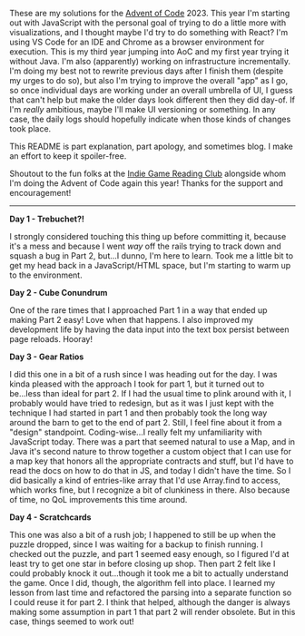 These are my solutions for the [Advent of Code](https://adventofcode.com/) 2023. This year I'm starting out with JavaScript with the personal goal of trying to do a little more with visualizations, and I thought maybe I'd try to do something with React? I'm using VS Code for an IDE and Chrome as a browser environment for execution. This is my third year jumping into AoC and my first year trying it without Java. I'm also (apparently) working on infrastructure incrementally. I'm doing my best not to rewrite previous days after I finish them (despite my urges to do so), but also I'm trying to improve the overall "app" as I go, so once individual days are working under an overall umbrella of UI, I guess that can't help but make the older days look different then they did day-of. If I'm *really* ambitious, maybe I'll make UI versioning or something. In any case, the daily logs should hopefully indicate when those kinds of changes took place.

This README is part explanation, part apology, and sometimes blog. I make an effort to keep it spoiler-free.

Shoutout to the fun folks at the [Indie Game Reading Club](https://www.indiegamereadingclub.com/) alongside whom I'm doing the Advent of Code again this year! Thanks for the support and encouragement!

---

**Day 1 - Trebuchet?!**

I strongly considered touching this thing up before committing it, because it's a mess and because I went _way_ off the rails trying to track down and squash a bug in Part 2, but...I dunno, I'm here to learn. Took me a little bit to get my head back in a JavaScript/HTML space, but I'm starting to warm up to the environment.

**Day 2 - Cube Conundrum**

One of the rare times that I approached Part 1 in a way that ended up making Part 2 easy! Love when that happens. I also improved my development life by having the data input into the text box persist between page reloads. Hooray!

**Day 3 - Gear Ratios**

I did this one in a bit of a rush since I was heading out for the day. I was kinda pleased with the approach I took for part 1, but it turned out to be...less than ideal for part 2. If I had the usual time to plink around with it, I probably would have tried to redesign, but as it was I just kept with the technique I had started in part 1 and then probably took the long way around the barn to get to the end of part 2. Still, I feel fine about it from a "design" standpoint. Coding-wise...I really felt my unfamiliarity with JavaScript today. There was a part that seemed natural to use a Map, and in Java it's second nature to throw together a custom object that I can use for a map key that honors all the appropriate contracts and stuff, but I'd have to read the docs on how to do that in JS, and today I didn't have the time. So I did basically a kind of entries-like array that I'd use Array.find to access, which works fine, but I recognize a bit of clunkiness in there. Also because of time, no QoL improvements this time around.

**Day 4 - Scratchcards**

This one was also a bit of a rush job; I happened to still be up when the puzzle dropped, since I was waiting for a backup to finish running. I checked out the puzzle, and part 1 seemed easy enough, so I figured I'd at least try to get one star in before closing up shop. Then part 2 felt like I could probably knock it out...though it took me a bit to actually understand the game. Once I did, though, the algorithm fell into place. I learned my lesson from last time and refactored the parsing into a separate function so I could reuse it for part 2. I think that helped, although the danger is always making some assumption in part 1 that part 2 will render obsolete. But in this case, things seemed to work out!
